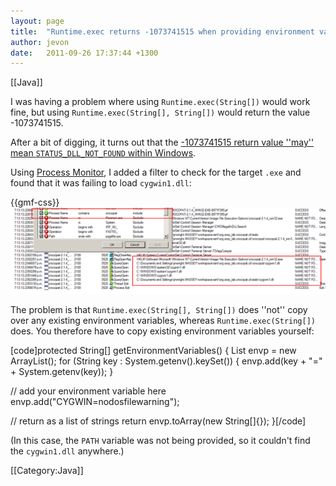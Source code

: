 ```yaml
---
layout: page
title:  "Runtime.exec returns -1073741515 when providing environment variables"
author: jevon
date:   2011-09-26 17:37:44 +1300
---
```


[[Java]]

I was having a problem where using `Runtime.exec(String[])` would work fine, but using `Runtime.exec(String[], String[])` would return the value -1073741515.

After a bit of digging, it turns out that the <a href="http://social.msdn.microsoft.com/Forums/en-US/vcgeneral/thread/8cd14917-c330-40fe-916c-3619a11debac/">-1073741515 return value ''may'' mean `STATUS_DLL_NOT_FOUND` within Windows</a>.

Using <a href="http://technet.microsoft.com/en-us/sysinternals/bb896645">Process Monitor</a>, I added a filter to check for the target `.exe` and found that it was failing to load `cygwin1.dll`:

{{gmf-css}}<img src="/img/gmf/cygwin-dll.png" class="gmf-left" style="max-width: 100%;">

The problem is that `Runtime.exec(String[], String[])` does ''not'' copy over any existing environment variables, whereas `Runtime.exec(String[])` does. You therefore have to copy existing environment variables yourself:

[code]protected String[] getEnvironmentVariables() {
  List<String> envp = new ArrayList<String>();
  for (String key : System.getenv().keySet()) {
    envp.add(key + "=" + System.getenv(key));
  }

  // add your environment variable here
  envp.add("CYGWIN=nodosfilewarning");

  // return as a list of strings
  return envp.toArray(new String[]{});
}[/code]

(In this case, the `PATH` variable was not being provided, so it couldn't find the `cygwin1.dll` anywhere.)

[[Category:Java]]